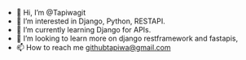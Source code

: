 - 👋 Hi, I’m @Tapiwagit
- 👀 I’m interested in Django, Python, RESTAPI.
- 🌱 I’m currently learning Django for APIs.
- 💞️ I’m looking to learn more on django restframework and fastapis,  
- 📫 How to reach me githubtapiwa@gmail.com 

<!---
Tapiwagit/Tapiwagit is a ✨ special ✨ repository because its `README.md` (this file) appears on your GitHub profile.
You can click the Preview link to take a look at your changes.
--->
